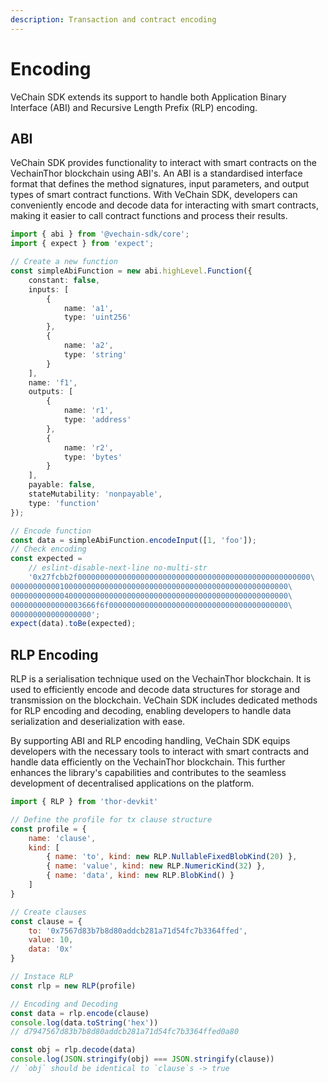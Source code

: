 ```yaml
---
description: Transaction and contract encoding
---
```


# Encoding

VeChain SDK extends its support to handle both Application Binary Interface (ABI) and Recursive Length Prefix (RLP) encoding.

## ABI

VeChain SDK provides functionality to interact with smart contracts on the VechainThor blockchain using ABI's. An ABI is a standardised interface format that defines the method signatures, input parameters, and output types of smart contract functions. With VeChain SDK, developers can conveniently encode and decode data for interacting with smart contracts, making it easier to call contract functions and process their results.

```typescript { name=abi, category=abi,ci }
import { abi } from '@vechain-sdk/core';
import { expect } from 'expect';

// Create a new function
const simpleAbiFunction = new abi.highLevel.Function({
    constant: false,
    inputs: [
        {
            name: 'a1',
            type: 'uint256'
        },
        {
            name: 'a2',
            type: 'string'
        }
    ],
    name: 'f1',
    outputs: [
        {
            name: 'r1',
            type: 'address'
        },
        {
            name: 'r2',
            type: 'bytes'
        }
    ],
    payable: false,
    stateMutability: 'nonpayable',
    type: 'function'
});

// Encode function
const data = simpleAbiFunction.encodeInput([1, 'foo']);
// Check encoding
const expected =
    // eslint-disable-next-line no-multi-str
    '0x27fcbb2f0000000000000000000000000000000000000000000000000000\
00000000000100000000000000000000000000000000000000000000000000\
00000000000040000000000000000000000000000000000000000000000000\
0000000000000003666f6f0000000000000000000000000000000000000000\
000000000000000000';
expect(data).toBe(expected);
```

## RLP Encoding

RLP is a serialisation technique used on the VechainThor blockchain.  It is used to efficiently encode and decode data structures for storage and transmission on the blockchain. VeChain SDK includes dedicated methods for RLP encoding and decoding, enabling developers to handle data serialization and deserialization with ease.

By supporting ABI and RLP encoding handling, VeChain SDK equips developers with the necessary tools to interact with smart contracts and handle data efficiently on the VechainThor blockchain. This further enhances the library's capabilities and contributes to the seamless development of decentralised applications on the platform.

```javascript
import { RLP } from 'thor-devkit'

// Define the profile for tx clause structure
const profile = {
    name: 'clause',
    kind: [
        { name: 'to', kind: new RLP.NullableFixedBlobKind(20) },
        { name: 'value', kind: new RLP.NumericKind(32) },
        { name: 'data', kind: new RLP.BlobKind() }
    ]
}

// Create clauses
const clause = {
    to: '0x7567d83b7b8d80addcb281a71d54fc7b3364ffed',
    value: 10,
    data: '0x'
}

// Instace RLP
const rlp = new RLP(profile)

// Encoding and Decoding
const data = rlp.encode(clause)
console.log(data.toString('hex'))
// d7947567d83b7b8d80addcb281a71d54fc7b3364ffed0a80

const obj = rlp.decode(data)
console.log(JSON.stringify(obj) === JSON.stringify(clause))
// `obj` should be identical to `clause`s -> true
```
